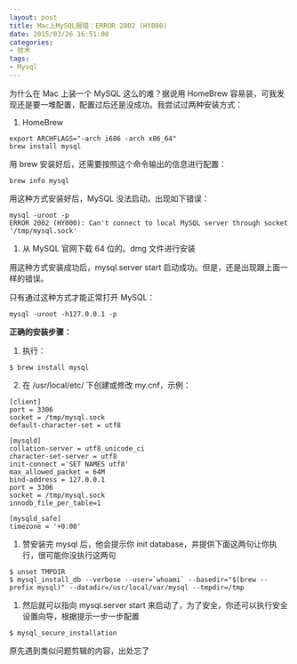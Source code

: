 ```yaml
---
layout: post
title: Mac上MySQL报错：ERROR 2002 (HY000)
date: 2015/03/26 16:51:00
categories:
- 技术
tags:
- Mysql
---
```


为什么在 Mac 上装一个 MySQL 这么的难？据说用 HomeBrew 容易装，可我发现还是要一堆配置，配置过后还是没成功。我尝试过两种安装方式：

1. HomeBrew

```
export ARCHFLAGS="-arch i686 -arch x86_64"
brew install mysql
```

用 brew 安装好后，还需要按照这个命令输出的信息进行配置：

```
brew info mysql
```

用这种方式安装好后，MySQL 没法启动。出现如下错误：

```
mysql -uroot -p
ERROR 2002 (HY000): Can't connect to local MySQL server through socket '/tmp/mysql.sock'
```

1. 从 MySQL 官网下载 64 位的。dmg 文件进行安装

用这种方式安装成功后，mysql.server start 启动成功。但是，还是出现跟上面一样的错误。

只有通过这种方式才能正常打开 MySQL：

```
mysql -uroot -h127.0.0.1 -p
```

**正确的安装步骤：**

1. 执行：

```
$ brew install mysql
```

2. 在 /usr/local/etc/ 下创建或修改 my.cnf，示例：

```
[client]
port = 3306
socket = /tmp/mysql.sock
default-character-set = utf8

[mysqld]
collation-server = utf8_unicode_ci
character-set-server = utf8
init-connect ='SET NAMES utf8'
max_allowed_packet = 64M
bind-address = 127.0.0.1
port = 3306
socket = /tmp/mysql.sock
innodb_file_per_table=1

[mysqld_safe]
timezone = '+0:00'
```

1. 赞安装完 mysql 后，他会提示你 init database，并提供下面这两句让你执行，很可能你没执行这两句

```
$ unset TMPDIR
$ mysql_install_db --verbose --user=`whoami` --basedir="$(brew --prefix mysql)" --datadir=/usr/local/var/mysql --tmpdir=/tmp
```

1. 然后就可以指向 mysql.server start 来启动了，为了安全，你还可以执行安全设置向导，根据提示一步一步配置

```
$ mysql_secure_installation
```

原先遇到类似问题剪辑的内容，出处忘了
